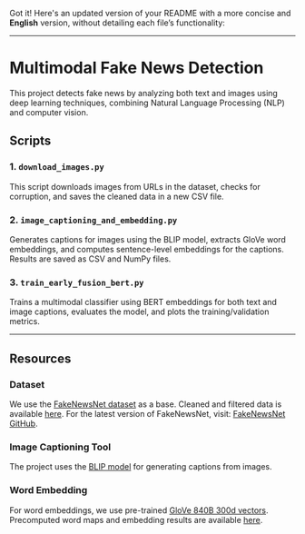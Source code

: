 Got it! Here's an updated version of your README with a more concise and **English** version, without detailing each file’s functionality:

---

# Multimodal Fake News Detection

This project detects fake news by analyzing both text and images using deep learning techniques, combining Natural Language Processing (NLP) and computer vision.

## Scripts

### 1. **`download_images.py`**

This script downloads images from URLs in the dataset, checks for corruption, and saves the cleaned data in a new CSV file.


### 2. **`image_captioning_and_embedding.py`**

Generates captions for images using the BLIP model, extracts GloVe word embeddings, and computes sentence-level embeddings for the captions. Results are saved as CSV and NumPy files.


### 3. **`train_early_fusion_bert.py`**

Trains a multimodal classifier using BERT embeddings for both text and image captions, evaluates the model, and plots the training/validation metrics.


---

## Resources

### Dataset

We use the [FakeNewsNet dataset](https://arxiv.org/abs/1809.01286) as a base. Cleaned and filtered data is available [here](https://drive.google.com/drive/folders/14LYqAASzauCwIpoa2nX-lr-qIKPZ1QY8?usp=sharing).
For the latest version of FakeNewsNet, visit: [FakeNewsNet GitHub](https://github.com/KaiDMML/FakeNewsNet).

### Image Captioning Tool

The project uses the [BLIP model](https://github.com/salesforce/BLIP) for generating captions from images.

### Word Embedding

For word embeddings, we use pre-trained [GloVe 840B 300d vectors](https://github.com/stanfordnlp/GloVe). Precomputed word maps and embedding results are available [here](https://drive.google.com/drive/folders/14LYqAASzauCwIpoa2nX-lr-qIKPZ1QY8?usp=sharing).

